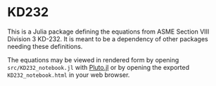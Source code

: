 # KD232

This is a Julia package defining the equations from ASME Section VIII Division 3 KD-232.
It is meant to be a dependency of other packages needing these definitions.

The equations may be viewed in rendered form by opening `src/KD232_notebook.jl` with [Pluto.jl](https://plutojl.org/)
or by opening the exported `KD232_notebook.html` in your web browser.
